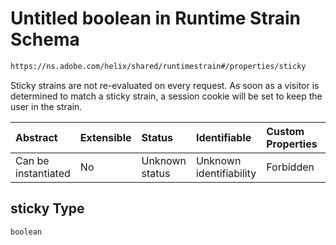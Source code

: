 # Untitled boolean in Runtime Strain Schema

```txt
https://ns.adobe.com/helix/shared/runtimestrain#/properties/sticky
```

Sticky strains are not re-evaluated on every request. As soon as a visitor is determined to match a sticky strain, a session cookie will be set to keep the user in the strain.

| Abstract            | Extensible | Status         | Identifiable            | Custom Properties | Additional Properties | Access Restrictions | Defined In                                                                     |
| :------------------ | :--------- | :------------- | :---------------------- | :---------------- | :-------------------- | :------------------ | :----------------------------------------------------------------------------- |
| Can be instantiated | No         | Unknown status | Unknown identifiability | Forbidden         | Allowed               | none                | [runtimestrain.schema.json*](runtimestrain.schema.json "open original schema") |

## sticky Type

`boolean`
